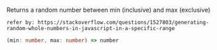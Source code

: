 Returns a random number between min (inclusive) and max (exclusive)

`refer by: https://stackoverflow.com/questions/1527803/generating-random-whole-numbers-in-javascript-in-a-specific-range`

```typescript
(min: number, max: number) => number
```